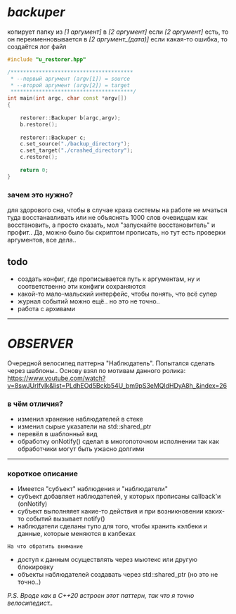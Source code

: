 # *backuper*
копирует папку из *[1 аргумент]* в *[2 аргумент]* 
если *[2 аргумент]* есть, то он переименновывается в *[2 аргумент_(дата)]*
если какая-то ошибка, то создаётся лог файл

```c++
#include "u_restorer.hpp"

/***************************************
 * --первый аргумент (argv[1]) = source
 * --второй аргумент (argv[2]) = target 
 ***************************************/
int main(int argc, char const *argv[])
{
    
    restorer::Backuper b(argc,argv);
    b.restore();
    
    restorer::Backuper c;
    c.set_source("./backup_directory");
    c.set_target("./crashed_directory");
    c.restore();
    
    return 0;
}

```

### зачем это нужно?
для здорового сна, чтобы в случае краха системы на работе не мчаться туда восстанавливать или не объяснять 1000 слов очевидцам как восстановить, а просто сказать, мол "запускайте восстановитель" и профит..
Да, можно было бы скриптом прописать, но тут есть проверки аргументов, все дела..

## todo
- создать конфиг, где прописывается путь к аргументам, ну и соответственно эти конфиги сохраняются
- какой-то мало-мальский интерфейс, чтобы понять, что всё супер
- журнал событий можно ещё.. но это не точно..
- работа с архивами

-----------------------------
# *OBSERVER*
Очередной велосипед паттерна "Наблюдатель". Попытался сделать через шаблоны.. 
Основу взял по мотивам данного ролика:
https://www.youtube.com/watch?v=8swJUrIfvIk&list=PLdhEOd5Bckb54U_bm9pS3eMQldHDyA8h_&index=26

### в чём отличия?
* изменил хранение наблюдателей в стеке 
* изменил сырые указатели на std::shared_ptr
* перевёл в шаблонный вид
* обработку onNotify() сделал в многопоточном исполнении так как обработчики могут быть ужасно долгими
-----------------------------
### короткое описание

- Имеется "субъект" наблюдения и "наблюдатели"
- субъект добавляет наблюдателей, у которых прописаны callback'и (onNotify) 
- субъект выполняяет какие-то действия и при возникновении каких-то событий вызывает notify()
- наблюдатели сделаны тупо для того, чтобы хранить кэлбеки и данные, которые меняются в кэлбеках

``На что обратить внимание``
- доступ к данным осуществлять через мьютекс или другую блокировку
- объекты наблюдателей создавать через std::shared_ptr (но это  не точно..)

*P.S. Вроде как в C++20 встроен этот паттерн, так что я точно велосипедист..*




